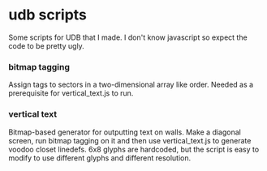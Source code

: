 # udb scripts
Some scripts for UDB that I made.
I don't know javascript so expect the code to be pretty ugly.

### bitmap tagging
Assign tags to sectors in a two-dimensional array like order.
Needed as a prerequisite for vertical_text.js to run.

### vertical text
Bitmap-based generator for outputting text on walls.
Make a diagonal screen, run bitmap tagging on it and then use vertical_text.js to generate voodoo closet linedefs.
6x8 glyphs are hardcoded, but the script is easy to modify to use different glyphs and different resolution.
